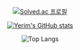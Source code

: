 

<!--
**my-rei/my-rei** is a ✨ _special_ ✨ repository because its `README.md` (this file) appears on your GitHub profile.

Here are some ideas to get you started:

- 🔭 I’m currently working on ...
- 🌱 I’m currently learning ...
- 👯 I’m looking to collaborate on ...
- 🤔 I’m looking for help with ...
- 💬 Ask me about ...
- 📫 How to reach me: ...
- 😄 Pronouns: ...
- ⚡ Fun fact: ...
-->

<div align="center">
  
[![Solved.ac
프로필](http://mazassumnida.wtf/api/v2/generate_badge?boj=lym1014)](https://solved.ac/lym1014)

[![Yerim's GitHub stats](https://github-readme-stats.vercel.app/api?username=my-rei&count_private=true&show_icons=true&rank_icon=github&theme=catppuccin_latte)](https://github.com/my-rei/github-readme-stats)

![Top Langs](https://github-readme-stats.vercel.app/api/top-langs/?username=my-rei&exclude_repo=Math-Clustering&layout=compact&theme=catppuccin_latte)
</div>
